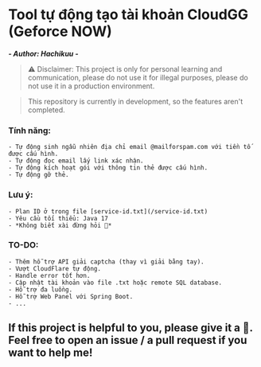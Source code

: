 # Tool tự động tạo tài khoản CloudGG (Geforce NOW)
***- Author: Hachikuu -***

> ⚠ Disclaimer: This project is only for personal learning and communication, please do not use it for illegal purposes, please do not use it in a production environment.

> This repository is currently in development, so the features aren't completed.

### Tính năng:
    - Tự động sinh ngẫu nhiên địa chỉ email @mailforspam.com với tiền tố được cấu hình.
    - Tự động đọc email lấy link xác nhận.
    - Tự động kích hoạt gói với thông tin thẻ được cấu hình.
    - Tự động gỡ thẻ.

### Lưu ý:
    - Plan ID ở trong file [service-id.txt](/service-id.txt)
    - Yêu cầu tối thiểu: Java 17
    - *Không biết xài đừng hỏi 🐧*

### TO-DO:
    - Thêm hỗ trợ API giải captcha (thay vì giải bằng tay).
    - Vượt CloudFlare tự động.
    - Handle error tốt hơn.
    - Cập nhật tài khoản vào file .txt hoặc remote SQL database.
    - Hỗ trợ đa luồng.
    - Hỗ trợ Web Panel với Spring Boot.
    - ...

## If this project is helpful to you, please give it a 🌟. Feel free to open an issue / a pull request if you want to help me!
